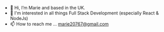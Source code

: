 - 👋 Hi, I’m Marie and based in the UK.
- 👀 I'm interested in all things Full Stack Development (especially React & NodeJs)
- 📫 How to reach me ... marie20767@gmail.com

<!---
Marie20767/Marie20767 is a ✨ special ✨ repository because its `README.md` (this file) appears on your GitHub profile.
You can click the Preview link to take a look at your changes.
--->
